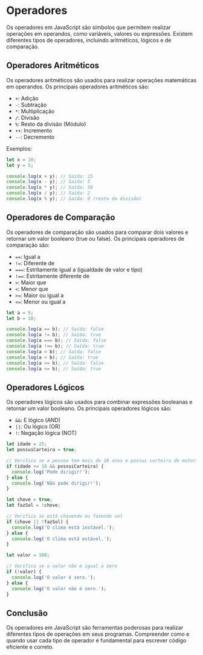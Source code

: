 # Operadores

Os operadores em JavaScript são símbolos que permitem realizar operações em operandos, como variáveis, valores ou expressões. Existem diferentes tipos de operadores, incluindo aritméticos, lógicos e de comparação.

## Operadores Aritméticos

Os operadores aritméticos são usados para realizar operações matemáticas em operandos. Os principais operadores aritméticos são:

- `+`: Adição
- `-`: Subtração
- `*`: Multiplicação
- `/`: Divisão
- `%`: Resto da divisão (Módulo)
- `++`: Incremento
- `--`: Decremento

Exemplos:

```js
let x = 10;
let y = 5;

console.log(x + y); // Saída: 15
console.log(x - y); // Saída: 5
console.log(x * y); // Saída: 50
console.log(x / y); // Saída: 2
console.log(x % y); // Saída: 0 (resto da divisão)
```

## Operadores de Comparação

Os operadores de comparação são usados para comparar dois valores e retornar um valor booleano (true ou false). Os principais operadores de comparação são:

- `==`: Igual a
- `!=`: Diferente de
- `===`: Estritamente igual a (igualdade de valor e tipo)
- `!==`: Estritamente diferente de
- `>`: Maior que
- `<`: Menor que
- `>=`: Maior ou igual a
- `<=`: Menor ou igual a

```js
let a = 5;
let b = 10;

console.log(a == b); // Saída: false
console.log(a != b); // Saída: true
console.log(a === b); // Saída: false
console.log(a !== b); // Saída: true
console.log(a > b); // Saída: false
console.log(a < b); // Saída: true
console.log(a >= b); // Saída: false
console.log(a <= b); // Saída: true
```

## Operadores Lógicos

Os operadores lógicos são usados para combinar expressões booleanas e retornar um valor booleano. Os principais operadores lógicos são:

- `&&`: E lógico (AND)
- `||`: Ou lógico (OR)
- `!`: Negação lógica (NOT)

```js
let idade = 25;
let possuiCarteira = true;

// Verifica se a pessoa tem mais de 18 anos e possui carteira de motorista
if (idade >= 18 && possuiCarteira) {
  console.log('Pode dirigir!');
} else {
  console.log('Não pode dirigir!');
}

let chove = true;
let fazSol = !chove;

// Verifica se está chovendo ou fazendo sol
if (chove || !fazSol) {
  console.log('O clima está instável.');
} else {
  console.log('O clima está estável.');
}

let valor = 100;

// Verifica se o valor não é igual a zero
if (!valor) {
  console.log('O valor é zero.');
} else {
  console.log('O valor não é zero.');
}
```

## Conclusão

Os operadores em JavaScript são ferramentas poderosas para realizar diferentes tipos de operações em seus programas. Compreender como e quando usar cada tipo de operador é fundamental para escrever código eficiente e correto.
